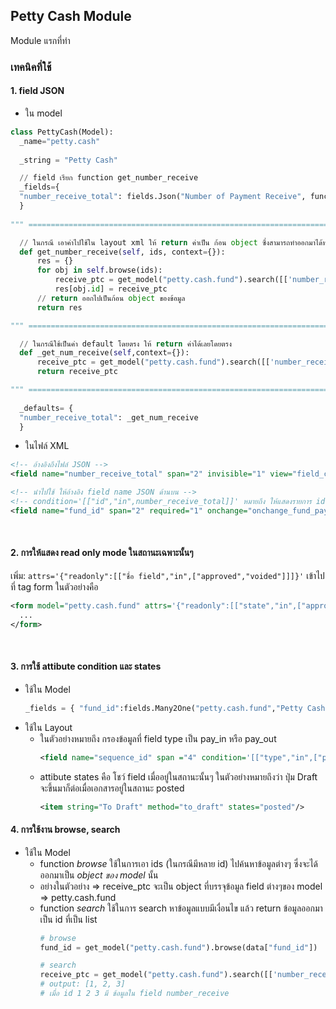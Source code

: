 ## Petty Cash Module
Module แรกที่ทำ

### เทคนิคที่ใช้
#### 1. field JSON
  - ใน model
  ```python
  class PettyCash(Model):
    _name="petty.cash"
    
    _string = "Petty Cash"
  
    // field เรียก function get_number_receive
    _fields={
    "number_receive_total": fields.Json("Number of Payment Receive", function="get_number_receive"),
    }
    
""" ============================================================================== """

    // ในกรณี เอาค่าไปใช้ใน layout xml ให้ return ค่าเป็น ก้อน object ซึ่งสามารถทำออกมาได้หลาย function
    def get_number_receive(self, ids, context={}):
        res = {}
        for obj in self.browse(ids):
            receive_ptc = get_model("petty.cash.fund").search([['number_receive', '!=', None]])
            res[obj.id] = receive_ptc
        // return ออกไปเป็นก้อน object ของข้อมูล
        return res

""" ============================================================================== """

    // ในกรณีใช้เป็นค่า default โดยตรง ให้ return ค่าได้เลยโดยตรง
    def _get_num_receive(self,context={}):
        receive_ptc = get_model("petty.cash.fund").search([['number_receive', '!=', None]])
        return receive_ptc

""" ============================================================================== """
    
    _defaults= {
    "number_receive_total": _get_num_receive
    }
  ```
  
  - ในไฟล์ XML
  ```xml
  <!-- อ้างอิงถึงไฟล์ JSON -->
  <field name="number_receive_total" span="2" invisible="1" view="field_code"/>
  
  <!-- นำไปใช้ ให้อ้างอิง field name JSON ด้านบน -->
  <!-- condition='[["id","in",number_receive_total]]' หมายถึง ให้แสดงรายการ id ที่มี Receive Petty Cash อยู่ -->
  <field name="fund_id" span="2" required="1" onchange="onchange_fund_pay" condition='[["id","in",number_receive_total]]'/>
  ```
  <br/>
  
  #### 2. การให้แสดง read only mode ในสถานะเฉพาะนั้นๆ
  เพิ่ม:
  ` attrs='{"readonly":[["ชื่อ field","in",["approved","voided"]]]}' `
  เข้าไปที่ tag form ในตัวอย่างคือ 
  
  ```xml
  <form model="petty.cash.fund" attrs='{"readonly":[["state","in",["approved","voided"]]]}' show_company="1">
    ...
  </form>
  ```
  <br/>
  
  #### 3. การใช้ attibute condition และ states
  - ใช้ใน Model
      ```python
      _fields = { "fund_id":fields.Many2One("petty.cash.fund","Petty Cash Fund", condition=[["state", "=", "approved"]], search=True), }
      ```
  - ใช้ใน Layout
    - ในตัวอย่างหมายถึง กรองข้อมูลที่ field type เป็น pay_in หรือ pay_out
      ```xml
      <field name="sequence_id" span ="4" condition='[["type","in",["pay_in","pay_out"]]]' onchange="onchange_sequence"/>
      ```
    - attibute states คือ โชว์ field เมื่ออยู่ในสถานะนั้นๆ ในตัวอย่างหมายถึงว่า ปุ่ม Draft จะขึ้นมาก็ต่อเมื่อเอกสารอยู่ในสถานะ posted
      ```xml
      <item string="To Draft" method="to_draft" states="posted"/>
      ```
  #### 4. การใช้งาน browse, search
  - ใช้ใน Model
    - function *browse* ใช้ในการเอา ids (ในกรณีมีหลาย id) ไปค้นหาข้อมูลต่างๆ ซึ่งจะได้ออกมาเป็น *object ของ model* นั้น
    - อย่างในตัวอย่าง => receive_ptc จะเป็น object ที่บรรจุข้อมูล field ต่างๆของ model => petty.cash.fund
    - function *search* ใช้ในการ search หาข้อมูลแบบมีเงื่อนไข แล้ว return ข้อมูลออกมาเป็น id ที่เป็น list
      ```python
      # browse
      fund_id = get_model("petty.cash.fund").browse(data["fund_id"])

      # search
      receive_ptc = get_model("petty.cash.fund").search([['number_receive', '!=', None]])
      # output: [1, 2, 3]
      # เมื่อ id 1 2 3 มี ข้อมูลใน field number_receive
      ```
  

